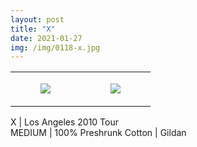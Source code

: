 ```yaml
---
layout: post
title: "X"
date: 2021-01-27
img: /img/0118-x.jpg
---
```




<table style="width:100%;"><tr><td style="vertical-align:top;">
      <figure class="tmblr-full" data-orig-height="2048" data-orig-width="1365" data-orig-src="https://concertshirts.netlify.app/shirts/0118/0118-01.jpg"><img src="https://64.media.tumblr.com/c8c9e241f87dd2886909441baa13a976/522ed86565e56dee-59/s540x810/3f388f83a2cc66b61db6f6aa3cde26733308a9d6.jpg" data-orig-height="2048" data-orig-width="1365" data-orig-src="https://concertshirts.netlify.app/shirts/0118/0118-01.jpg"/></figure></td>
    <td style="vertical-align:top;">
      <figure class="tmblr-full" data-orig-height="2048" data-orig-width="1365" data-orig-src="https://concertshirts.netlify.app/shirts/0118/0118-02.jpg"><img src="https://64.media.tumblr.com/a6cbf1bcb97bae8e77f1be6ceca92438/522ed86565e56dee-6c/s540x810/8b7a9470ff798bff6aa9b227dd1e12541c5aee3a.jpg" data-orig-height="2048" data-orig-width="1365" data-orig-src="https://concertshirts.netlify.app/shirts/0118/0118-02.jpg"/></figure></td>
  </tr></table><p>
  X | Los Angeles 2010 Tour<br/>MEDIUM | 100% Preshrunk Cotton | Gildan
</p>
